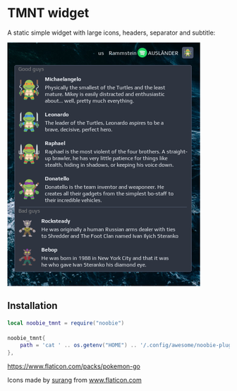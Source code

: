 # TMNT widget

A static simple widget with large icons, headers, separator and subtitle:

![screenshot](./screenshots/screenshot.png)

## Installation

```lua
local noobie_tmnt = require("noobie")

noobie_tmnt{ 
    path = 'cat ' .. os.getenv("HOME") .. '/.config/awesome/noobie-plugins/tmnt/tmnt.json' 
},
```


https://www.flaticon.com/packs/pokemon-go

<div>Icons made by <a href="https://www.flaticon.com/authors/surang" title="surang">surang</a> from <a href="https://www.flaticon.com/" title="Flaticon">www.flaticon.com</a></div>
